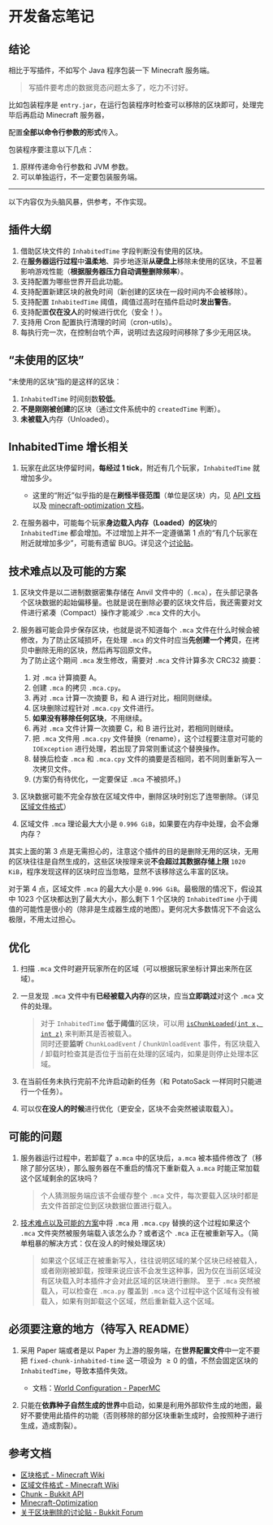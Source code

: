 # 开发备忘笔记 

## 结论

相比于写插件，不如写个 Java 程序包装一下 Minecraft 服务端。  

> 写插件要考虑的数据竞态问题太多了，吃力不讨好。

比如包装程序是 `entry.jar`，在运行包装程序时检查可以移除的区块即可，处理完毕后再启动 Minecraft 服务器，

配置**全部以命令行参数的形式**传入。

包装程序要注意以下几点：

1. 原样传递命令行参数和 JVM 参数。
2. 可以单独运行，不一定要包装服务端。

-------

以下内容仅为头脑风暴，供参考，不作实现。  

## 插件大纲

1. 借助区块文件的 `InhabitedTime` 字段判断没有使用的区块。
2. 在**服务器运行过程**中**温柔地**、异步地逐渐**从硬盘上**移除未使用的区块，不显著影响游戏性能（**根据服务器压力自动调整删除频率**）。
3. 支持配置为哪些世界开启此功能。
4. 支持配置新建区块的赦免时间（新创建的区块在一段时间内不会被移除）。
5. 支持配置 `InhabitedTime` 阈值，阈值过高时在插件启动时**发出警告**。
6. 支持配置**仅在没人**的时候进行优化（安全！）。
7. 支持用 Cron 配置执行清理的时间（cron-utils）。
8. 每执行完一次，在控制台吭个声，说明过去这段时间移除了多少无用区块。

## “未使用的区块”

“未使用的区块”指的是这样的区块：  

1. `InhabitedTime` 时间刻数**较低**。  
2. **不是刚刚被创建**的区块（通过文件系统中的 `createdTime` 判断）。  
3. **未被载入**内存（Unloaded）。  

## InhabitedTime 增长相关

1. 玩家在此区块停留时间，**每经过 1 tick**，附近有几个玩家，`InhabitedTime` 就增加多少。
   - 这里的“附近”似乎指的是在**刷怪半径范围**（单位是区块）内，见 [API 文档](https://bukkit.windit.net/javadoc/org/bukkit/Chunk.html#getInhabitedTime())以及 [minecraft-optimization 文档](https://github.com/YouHaveTrouble/minecraft-optimization?tab=readme-ov-file#mob-spawn-range)。   

2. 在服务器中，可能每个玩家**身边载入内存（Loaded）的区块**的 `InhabitedTime` 都会增加。不过增加上并不一定遵循第 1 点的“有几个玩家在附近就增加多少”，可能有遗留 BUG。详见这个[讨论贴](https://www.spigotmc.org/threads/chunk-inhabited-time-increase-unexpectedly.580847/)。  

## 技术难点以及可能的方案

1. 区块文件是以二进制数据密集存储在 Anvil 文件中的（`.mca`），在头部记录各个区块数据的起始偏移量。也就是说在删除必要的区块文件后，我还需要对文件进行紧凑（Compact）操作才能减少 `.mca` 文件的大小。  

2. 服务器可能会异步保存区块，也就是说不知道每个 `.mca` 文件在什么时候会被修改，为了防止区域损坏，在处理 `.mca` 的文件时应当**先创建一个拷贝**，在拷贝中删除无用的区块，然后再写回原文件。  
   为了防止这个期间 `.mca` 发生修改，需要对 `.mca` 文件计算多次 CRC32 摘要：  
   1. 对 `.mca` 计算摘要 A。
   2. 创建 `.mca` 的拷贝 `.mca.cpy`。
   3. 再对 `.mca` 计算一次摘要 B，和 A 进行对比，相同则继续。
   4. 区块删除过程针对 `.mca.cpy` 文件进行。
   5. **如果没有移除任何区块**，不用继续。
   6. 再对 `.mca` 文件计算一次摘要 C，和 B 进行比对，若相同则继续。
   7. 把 `.mca` 文件用 `.mca.cpy` 文件替换（rename），这个过程要注意对可能的 `IOException` 进行处理，若出现了异常则重试这个替换操作。
   8. 替换后检查 `.mca` 和 `.mca.cpy` 文件的摘要是否相同，若不同则重新写入一次拷贝文件。
   9. (方案仍有待优化，一定要保证 `.mca` 不被损坏。)

3. 区块数据可能不完全存放在区域文件中，删除区块时别忘了连带删除。（详见[区域文件格式](https://wiki.biligame.com/mc/%E5%8C%BA%E5%9F%9F%E6%96%87%E4%BB%B6%E6%A0%BC%E5%BC%8F)）  

4. 区域文件 `.mca` 理论最大大小是 `0.996 GiB`，如果要在内存中处理，会不会爆内存？  

其实上面的第 3 点是无需担心的，注意这个插件的目的是删除无用的区块，无用的区块往往是自然生成的，这些区块按理来说**不会超过其数据存储上限** `1020 KiB`，程序发现这样的区块时应当忽略，显然不该移除这么丰富的区块。    

对于第 4 点，区域文件 `.mca` 的最大大小是 `0.996 GiB`。最极限的情况下，假设其中 1023 个区块都达到了最大大小，那么剩下 1 个区块的 `InhabitedTime` 小于阈值的可能性是很小的（除非是生成器生成的地图）。更何况大多数情况下不会这么极限，不用太过担心。
   

## 优化

1. 扫描 `.mca` 文件时避开玩家所在的区域（可以根据玩家坐标计算出来所在区域）。  
2. 一旦发现 `.mca` 文件中有**已经被载入内存**的区块，应当**立即跳过**对这个 `.mca` 文件的处理。  
   > 对于 `InhabitedTime` **低于阈值**的区块，可以用 [`isChunkLoaded(int x, int z)`](https://bukkit.windit.net/javadoc/org/bukkit/World.html#isChunkLoaded(int,int)) 来判断其是否被载入。    
   > 同时还要**监听** `ChunkLoadEvent` / `ChunkUnloadEvent` 事件，有区块载入 / 卸载时检查其是否位于当前在处理的区域内，如果是则停止处理本区域。

3. 在当前任务未执行完前不允许启动新的任务（和 PotatoSack 一样同时只能进行一个任务）。  
4. 可以仅**在没人的时候**进行优化（更安全，区块不会突然被读取载入）。

## 可能的问题  

1. 服务器运行过程中，若卸载了 `a.mca` 中的区块后，`a.mca` 被本插件修改了（移除了部分区块），那么服务器在不重启的情况下重新载入 `a.mca` 时能正常加载这个区域剩余的区块吗？  
   > 个人猜测服务端应该不会缓存整个 `.mca` 文件，每次要载入区块时都是去文件首部定位到区块数据位置进行载入。

2. [技术难点以及可能的方案](#技术难点以及可能的方案)中将 `.mca` 用 `.mca.cpy` 替换的这个过程如果这个 `.mca` 文件突然被服务端载入该怎么办？或者这个 `.mca` 正在被重新写入。（简单粗暴的解决方式：仅在没人的时候处理区块）
   > 如果这个区域正在被重新写入，往往说明区域的某个区块已经被载入，或者刚刚被卸载，按理来说应该不会发生这种事，因为仅在当前区域没有区块载入时本插件才会对此区域的区块进行删除。
   > 至于 `.mca` 突然被载入，可以检查在 `.mca.py` 覆盖到 `.mca` 这个过程中这个区域有没有被载入，如果有则卸载这个区域，然后重新载入这个区域。

## 必须要注意的地方（待写入 README）

1. 采用 Paper 端或者是以 Paper 为上游的服务端，在**世界配置文件**中一定不要把 `fixed-chunk-inhabited-time` 这一项设为 $\ge 0$ 的值，不然会固定区块的 `InhabitedTime`，导致本插件失效。  

   * 文档：[World Configuration - PaperMC](https://docs.papermc.io/paper/reference/world-configuration#chunks_fixed_chunk_inhabited_time)    

2. 只能在**依靠种子自然生成的世界**中启动，如果是利用外部软件生成的地图，最好不要使用此插件的功能（否则移除的部分区块重新生成时，会按照种子进行生成，造成割裂）。

## 参考文档

* [区块格式 - Minecraft Wiki](https://wiki.biligame.com/mc/%E5%8C%BA%E5%9D%97%E6%A0%BC%E5%BC%8F)  
* [区域文件格式 - Minecraft Wiki](https://wiki.biligame.com/mc/%E5%8C%BA%E5%9F%9F%E6%96%87%E4%BB%B6%E6%A0%BC%E5%BC%8F)
* [Chunk - Bukkit API](https://bukkit.windit.net/javadoc/org/bukkit/Chunk.html)  
* [Minecraft-Optimization](https://github.com/YouHaveTrouble/minecraft-optimization?tab=readme-ov-file)  
* [关于区块删除的讨论贴 - Bukkit Forum](https://bukkit.org/threads/delete-a-chunk.82993/)  